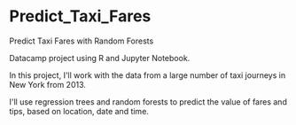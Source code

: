 # Predict_Taxi_Fares
Predict Taxi Fares with Random Forests

Datacamp project using R and Jupyter Notebook.

In this project, I'll work with the data from a large number of taxi journeys in New York from 2013.

I'll use regression trees and random forests to predict the value of fares and tips, based on location, date and time.
